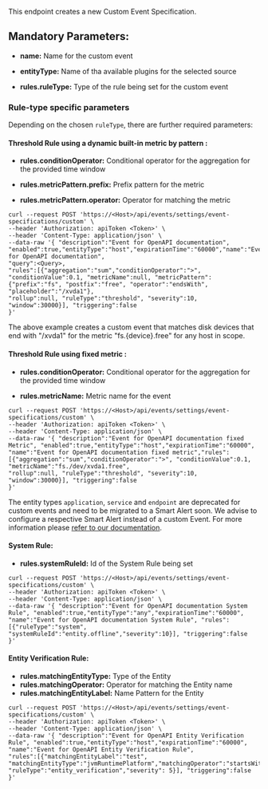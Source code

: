 This endpoint creates a new Custom Event Specification.

## Mandatory Parameters:

- **name:** Name for the custom event

- **entityType:** Name of tha available plugins for the selected source

- **rules.ruleType:** Type of the rule being set for the custom event

### Rule-type specific parameters

Depending on the chosen `ruleType`, there are further required parameters:

#### Threshold Rule using a dynamic built-in metric by pattern :

- **rules.conditionOperator:** Conditional operator for the aggregation for the provided time window

- **rules.metricPattern.prefix:** Prefix pattern for the metric

- **rules.metricPattern.operator:** Operator for matching the metric

```
curl --request POST 'https://<Host>/api/events/settings/event-specifications/custom' \
--header 'Authorization: apiToken <Token>' \
--header 'Content-Type: application/json' \
--data-raw '{ "description":"Event for OpenAPI documentation", "enabled":true,"entityType":"host","expirationTime":"60000","name":"Event for OpenAPI documentation",
"query":<Query>, 
"rules":[{"aggregation":"sum","conditionOperator":">", "conditionValue":0.1, "metricName":null, "metricPattern":{"prefix":"fs", "postfix":"free", "operator":"endsWith", "placeholder":"/xvda1"},
"rollup":null, "ruleType":"threshold", "severity":10, "window":30000}], "triggering":false
}'
```
The above example creates a custom event that matches disk devices that end with "/xvda1" for the metric "fs.{device}.free" for any host in scope.

#### Threshold Rule using fixed metric :

- **rules.conditionOperator:** Conditional operator for the aggregation for the provided time window

- **rules.metricName:** Metric name for the event

```
curl --request POST 'https://<Host>/api/events/settings/event-specifications/custom' \
--header 'Authorization: apiToken <Token>' \
--header 'Content-Type: application/json' \
--data-raw '{ "description":"Event for OpenAPI documentation fixed Metric", "enabled":true,"entityType":"host","expirationTime":"60000",
"name":"Event for OpenAPI documentation fixed metric","rules":[{"aggregation":"sum","conditionOperator":">", "conditionValue":0.1, "metricName":"fs./dev/xvda1.free", 
"rollup":null, "ruleType":"threshold", "severity":10, "window":30000}], "triggering":false
}'
```

The entity types `application`, `service` and `endpoint` are deprecated for custom events and need to be migrated to a Smart Alert soon. We advise to configure a respective Smart Alert instead of a custom Event. For more information please [refer to our documentation](https://www.ibm.com/docs/en/obi/current?topic=applications-smart-alerts).

#### System Rule:

- **rules.systemRuleId:** Id of the System Rule being set 

```
curl --request POST 'https://<Host>/api/events/settings/event-specifications/custom' \
--header 'Authorization: apiToken <Token>' \
--header 'Content-Type: application/json' \
--data-raw '{ "description":"Event for OpenAPI documentation System Rule", "enabled":true,"entityType":"any","expirationTime":"60000",
"name":"Event for OpenAPI documentation System Rule", "rules":[{"ruleType":"system", "systemRuleId":"entity.offline","severity":10}], "triggering":false
}'
```

#### Entity Verification Rule:

- **rules.matchingEntityType:** Type of the Entity
- **rules.matchingOperator:** Operator for matching the Entity name
- **rules.matchingEntityLabel:** Name Pattern for the Entity

```
curl --request POST 'https://<Host>/api/events/settings/event-specifications/custom' \
--header 'Authorization: apiToken <Token>' \
--header 'Content-Type: application/json' \
--data-raw '{ "description":"Event for OpenAPI Entity Verification Rule", "enabled":true,"entityType":"host","expirationTime":"60000",
"name":"Event for OpenAPI Entity Verification Rule",
"rules":[{"matchingEntityLabel":"test", "matchingEntityType":"jvmRuntimePlatform","matchingOperator":"startsWith","offlineDuration":1800000, 
"ruleType":"entity_verification","severity": 5}], "triggering":false
}'
```
